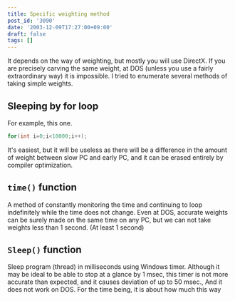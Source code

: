 ```yaml
---
title: Specific weighting method
post_id: '3090'
date: '2003-12-09T17:27:00+09:00'
draft: false
tags: []
---
```


It depends on the way of weighting, but mostly you will use DirectX. If you are precisely carving the same weight, at DOS (unless you use a fairly extraordinary way) it is impossible. I tried to enumerate several methods of taking simple weights.

## Sleeping by for loop

For example, this one.

```C
for(int i=0;i<10000;i++); 

```

It's easiest, but it will be useless as there will be a difference in the amount of weight between slow PC and early PC, and it can be erased entirely by compiler optimization.

## `time()` function

A method of constantly monitoring the time and continuing to loop indefinitely while the time does not change. Even at DOS, accurate weights can be surely made on the same time on any PC, but we can not take weights less than 1 second. (At least 1 second)

## `Sleep()` function

Sleep program (thread) in milliseconds using Windows timer. Although it may be ideal to be able to stop at a glance by 1 msec, this timer is not more accurate than expected, and it causes deviation of up to 50 msec., And it does not work on DOS. For the time being, it is about how much this way